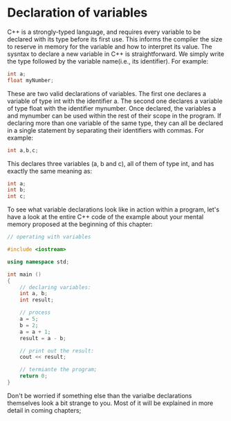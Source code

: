 # Declaration of variables

C++ is a strongly-typed language, and requires every variable to be declared with its type before its first use. This informs the compiler the size to reserve in memory for the variable and how to interpret its value. The sysntax to declare a new variable in C++ is straightforward. We simply write the type followed by the variable name(i.e., its identifier). For example:

```c++
int a;
float myNumber;
```

These are two valid declarations of variables. The first one declares a variable of type int with the identifier a. The second one declares a variable of type float with the identifier mynumber. Once declared, the variables a and mynumber can be used within the rest of their scope in the program.
If declaring more than one variable of the same type, they can all be declared in a single statement by separating their identifiers with commas. For example:

```c++
int a,b,c;
```

This declares three variables (a, b and c), all of them of type int, and has exactly the same meaning as:

```c++
int a;
int b;
int c;
```

To see what variable declarations look like in action within a program, let's have a look at the entire C++ code of the example about your mental memory proposed at the beginning of this chapter:

```c++
// operating with variables

#include <iostream>

using namespace std;

int main ()
{
    // declaring variables:
    int a, b;
    int result;

    // process
    a = 5;
    b = 2;
    a = a + 1;
    result = a - b;

    // print out the result:
    cout << result;

    // termiante the program;
    return 0;
}
```

Don't be worried if something else than the varialbe declarations themselves look a bit strange to you. Most of it will be explained in more detail in coming chapters;
